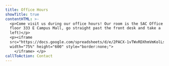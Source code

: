 ```yaml
---
title: Office Hours
showTitle: true
contentHTML: >-
  <p>Come visit us during our office hours! Our room is the SAC Office 26 (3rd
  floor 333 E Campus Mall, go straight past the front desk and take a
  left)</p>
  <p><iframe
  src="https://docs.google.com/spreadsheets/d/e/2PACX-1vTWvRDXhmVmKolLsUFAUfNaHaUUQ9y83uzXiHf7svzGc0IJitcGnzpCD4ShQt1QEMfWbC82CW94mVMk/pubhtml?widget=true&amp;headers=false"
  width="75%" height="600" style="border:none;">
    </iframe> </p>
callToAction: Contact
---
```

